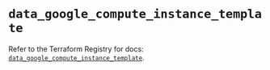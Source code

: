 # `data_google_compute_instance_template`

Refer to the Terraform Registry for docs: [`data_google_compute_instance_template`](https://registry.terraform.io/providers/drfaust92/google/4.16.4/docs/data-sources/compute_instance_template).
